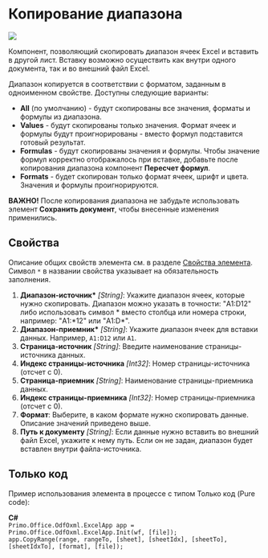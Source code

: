# Копирование диапазона

![](../../../resources/basic/myoffice/table/Cropped-CopyRange.png)

Компонент, позволяющий скопировать диапазон ячеек Excel и вставить в другой лист. Вставку возможно осуществить как внутри одного документа, так и во внешний файл Excel.

Диапазон копируется в соответствии с форматом, заданным в одноименном свойстве. Доступны следующие варианты:

* **All** (по умолчанию) - будут скопированы все значения, форматы и формулы из диапазона.
* **Values** - будут скопированы только значения. Формат ячеек и формулы будут проигнорированы - вместо формул подставится готовый результат.
* **Formulas** - будут скопированы значения и формулы. Чтобы значение формул корректно отображалось при вставке, добавьте после копирования диапазона компонент **Пересчет формул**.
* **Formats** - будет скопирован только формат ячеек, шрифт и цвета. Значения и формулы проигнорируются.

**ВАЖНО!** После копирования диапазона не забудьте использовать элемент **Сохранить документ**, чтобы внесенные изменения применились.

## Свойства

Описание общих свойств элемента см. в разделе [Свойства элемента](https://docs.primo-rpa.ru/primo-rpa/primo-studio/process/elements#svoistva-elementa).\
Символ `*` в названии свойства указывает на обязательность заполнения.

1. **Диапазон-источник\*** *[String]*: Укажите диапазон ячеек, которые нужно скопировать. Диапазон можно указать в точности: "A1:D12" либо использовать символ \* вместо столбца или номера строки, например: "A1:\*12" или "A1:D\*".
2. **Диапазон-приемник\*** *[String]*: Укажите диапазон ячеек для вставки данных. Например, `A1:D12` или `A1`.
3. **Страница-источник** *[String]*: Введите наименование страницы-источника данных.
4. **Индекс страницы-источника** *[Int32]*: Номер страницы-источника (отсчет с 0).
5. **Страница-приемник** *[String]*: Наименование страницы-приемника данных.
6. **Индекс страницы-приемника** *[Int32]*: Номер страницы-приемника (отсчет с 0).
7. **Формат**: Выберите, в каком формате нужно скопировать данные. Описание значений приведено выше.
8. **Путь к документу** *[String]*: Если данные нужно вставить во внешний файл Excel, укажите к нему путь. Если он не задан, диапазон будет вставлен внутри файла-источника.

## Только код
Пример использования элемента в процессе с типом Только код (Pure code):  

**C#**  
`Primo.Office.OdfOxml.ExcelApp app = Primo.Office.OdfOxml.ExcelApp.Init(wf, [file]);`   
`app.CopyRange(range, rangeTo, [sheet], [sheetIdx], [sheetTo], [sheetIdxTo], [format], [file]);`

